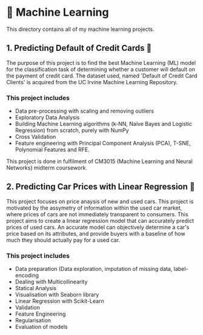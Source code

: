 # 🤖 Machine Learning
This directory contains all of my machine learning projects.

## 1. Predicting Default of Credit Cards 💸
The purpose of this project is to find the best Machine Learning (ML) model for the classification task of determining whether a customer will default on the payment of credit card. The dataset used, named 'Default of Credit Card Clients' is acquired from the UC Irvine Machine Learning Repository.

### This project includes
- Data pre-processing with scaling and removing outliers
- Exploratory Data Analysis
- Building Machine Learning algorithms (k-NN, Naïve Bayes and Logistic Regression) from scratch, purely with NumPy
- Cross Validation
- Feature engineering with Principal Component Analysis (PCA), T-SNE, Polynomial Features and RFE.

This project is done in fulfilment of CM3015 (Machine Learning and Neural Networks) midterm coursework.

## 2. Predicting Car Prices with Linear Regression 🚗
This project focuses on price anaysis of new and used cars. This project is motivated by the assymetry of information within the used car market, where prices of cars are not immediately transparent to consumers. This project aims to create a linear regression model that can accurately predict prices of used cars. An accurate model can objectively determine a car's price based on its attributes, and provide buyers with a baseline of how much they should actually pay for a used car.

### This project includes
- Data preparation (Data exploration, imputation of missing data, label-encoding
- Dealing with Multicollinearity
- Statical Analysis
- Visualisation with Seaborn library
- Linear Regression with Scikit-Learn
- Validation
- Feature Engineering
- Regularisation
- Evaluation of models
